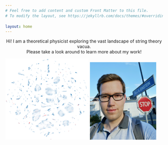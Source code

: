 ```yaml
---
# Feel free to add content and custom Front Matter to this file.
# To modify the layout, see https://jekyllrb.com/docs/themes/#overriding-theme-defaults

layout: home
---
```


<p style="text-align: center;">Hi! I am a theoretical physicist exploring the vast landscape of string theory vacua.<br>
Please take a look around to learn more about my work!</p>

<!-- :-------------------------:|:-------------------------:
![](/img/orbifoldlandscape.png)  |  ![](/img/me.jpg) -->

<p float="left">
  <img src="/img/orbifoldlandscape.png" width="53%" />
  <img src="/img/me.jpeg" width="42%" /> 
</p>